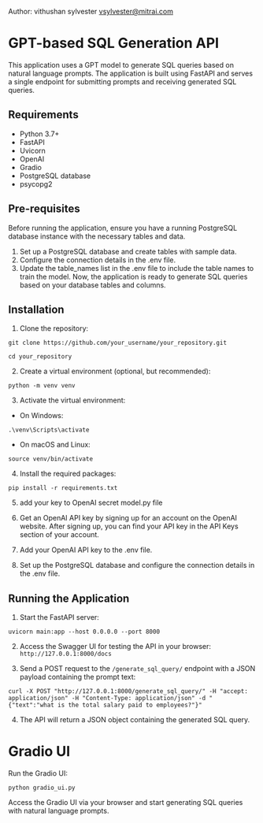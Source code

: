 Author: vithushan sylvester <vsylvester@mitrai.com>

# GPT-based SQL Generation API

This application uses a GPT model to generate SQL queries based on natural language prompts. The application is built using FastAPI and serves a single endpoint for submitting prompts and receiving generated SQL queries.

## Requirements

- Python 3.7+
- FastAPI
- Uvicorn
- OpenAI
- Gradio
- PostgreSQL database
- psycopg2

## Pre-requisites

Before running the application, ensure you have a running PostgreSQL database instance with the necessary tables and data.

1. Set up a PostgreSQL database and create tables with sample data.
2. Configure the connection details in the .env file.
3. Update the table_names list in the .env file to include the table names to train the model.
   Now, the application is ready to generate SQL queries based on your database tables and columns.

## Installation

1. Clone the repository:

```
git clone https://github.com/your_username/your_repository.git
```

```
cd your_repository
```

2. Create a virtual environment (optional, but recommended):

```
python -m venv venv
```

3. Activate the virtual environment:

- On Windows:

```
.\venv\Scripts\activate
```

- On macOS and Linux:

```
source venv/bin/activate
```

4. Install the required packages:

```
pip install -r requirements.txt
```

5. add your key to OpenAI secret model.py file

6. Get an OpenAI API key by signing up for an account on the OpenAI website. After signing up, you can find your API key in the API Keys section of your account.

7. Add your OpenAI API key to the .env file.

8. Set up the PostgreSQL database and configure the connection details in the .env file.

## Running the Application

1. Start the FastAPI server:

```
uvicorn main:app --host 0.0.0.0 --port 8000
```

2. Access the Swagger UI for testing the API in your browser:
   `http://127.0.0.1:8000/docs`

3. Send a POST request to the `/generate_sql_query/` endpoint with a JSON payload containing the prompt text:

```
curl -X POST "http://127.0.0.1:8000/generate_sql_query/" -H "accept: application/json" -H "Content-Type: application/json" -d "{"text":"what is the total salary paid to employees?"}"
```

4. The API will return a JSON object containing the generated SQL query.

# Gradio UI

Run the Gradio UI:

```
python gradio_ui.py
```

Access the Gradio UI via your browser and start generating SQL queries with natural language prompts.
